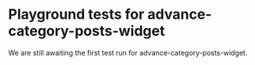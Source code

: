 # Playground tests for advance-category-posts-widget
We are still awaiting the first test run for advance-category-posts-widget.
